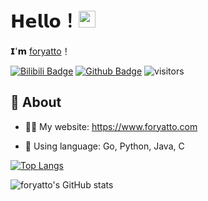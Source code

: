# 𝗛𝗲𝗹𝗹𝗼！<img src="https://user-images.githubusercontent.com/5679180/79618120-0daffb80-80be-11ea-819e-d2b0fa904d07.gif" width="27px"> 

𝗜'𝗺 [foryatto](https://github.com/foryatto)！<!-- 𝗜'𝗺 𝗮 𝘀𝗼𝗳𝘁𝘄𝗮𝗿𝗲 𝗲𝗻𝗴𝗶𝗻𝗲𝗲𝗿 👨‍💻 . -->

<!-- [![Email Badge](https://img.shields.io/badge/-Email-c14438?style=flat-square&logo=Gmail&logoColor=white&link=mailto:yaronhuang@foxmail.com)](mailto:yaronhuang@foxmail.com) -->

[![Bilibili Badge](https://img.shields.io/badge/-BiliBili-D14970?style=flat-square&logo=Bilibili&logoColor=white&link=https://space.bilibili.com/415389359)](https://space.bilibili.com/415389359)
[![Github Badge](https://img.shields.io/badge/-Github-232323?style=flat-square&logo=Github&logoColor=white&link=https://github.com/foryatto)](https://github.com/foryatto)
![visitors](https://visitor-badge.laobi.icu/badge?page_id=foryatto.visitor-badge)



## 🧐 About

- 👨‍💻 My website: https://www.foryatto.com
<!-- - 📫 How to reach me: yaronhuang@foxmail.com -->
<!-- -- 🌱 I’m currently learning Web, Algorithm, Data Structure, AI -->
- 🔭 Using language: Go, Python, Java, C
<!-- -- 🤔 Intend to learn: ... -->

[![Top Langs](https://github-readme-stats.vercel.app/api/top-langs/?username=foryatto&layout=compact)](https://github.com/anuraghazra/github-readme-stats)

![foryatto's GitHub stats](https://github-readme-stats.vercel.app/api?username=foryatto&show_icons=true)



    
